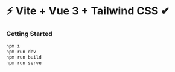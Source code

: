 # ⚡ Vite + Vue 3 + Tailwind CSS ✔

### Getting Started

```sh
npm i
npm run dev
npm run build
npm run serve
```
